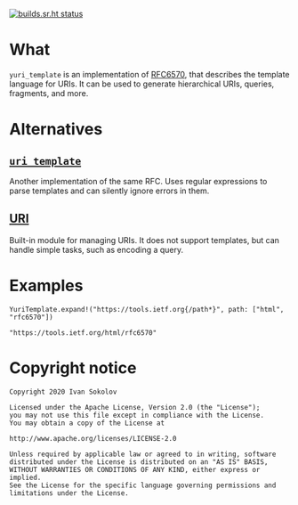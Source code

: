 [![builds.sr.ht status](https://builds.sr.ht/~sokolov/yuri_template.svg)](https://builds.sr.ht/~sokolov/yuri_template?)


# What

`yuri_template` is an implementation of [RFC6570](https://tools.ietf.org/html/rfc6570), that describes the
template language for URIs. It can be used to generate hierarchical
URIs, queries, fragments, and more.


# Alternatives


## [`uri_template`](https://hex.pm/packages/uri_template)

Another implementation of the same RFC. Uses regular expressions to
parse templates and can silently ignore errors in them.


## [URI](https://hexdocs.pm/elixir/URI.html)

Built-in module for managing URIs. It does not support templates,
but can handle simple tasks, such as encoding a query.


# Examples

    YuriTemplate.expand!("https://tools.ietf.org{/path*}", path: ["html", "rfc6570"])

    "https://tools.ietf.org/html/rfc6570"


# Copyright notice

    Copyright 2020 Ivan Sokolov

    Licensed under the Apache License, Version 2.0 (the "License");
    you may not use this file except in compliance with the License.
    You may obtain a copy of the License at

    http://www.apache.org/licenses/LICENSE-2.0

    Unless required by applicable law or agreed to in writing, software
    distributed under the License is distributed on an "AS IS" BASIS,
    WITHOUT WARRANTIES OR CONDITIONS OF ANY KIND, either express or implied.
    See the License for the specific language governing permissions and
    limitations under the License.
